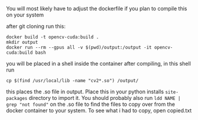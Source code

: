 You will most likely have to adjust the dockerfile if you plan to compile this on your system

after git cloning run this:

```
docker build -t opencv-cuda:build .
mkdir output
docker run --rm --gpus all -v $(pwd)/output:/output -it opencv-cuda:build bash
```

you will be placed in a shell inside the container after compiling, in this shell run
```
cp $(find /usr/local/lib -name "cv2*.so") /output/
```
this places the .so file in output. Place this in your python installs `site-packages` directory to import it.
You should probably also run `ldd NAME | grep "not found"` on the .so file to find the files to copy over from the docker container to your system.
To see what i had to copy, open copied.txt
